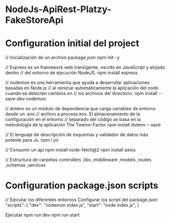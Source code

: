 # NodeJs-ApiRest-Platzy-FakeStoreApi

# Configuration initial del project

// Inicialización de un archivo package.json
npm init -y

// Express es un framework web transigente, escrito en JavaScript y alojado dentro 
// del entorno de ejecución NodeJS.
npm install express

// nodemon es una herramienta que ayuda a desarrollar aplicaciones basadas en Node.js 
// al reiniciar automáticamente la aplicación del nodo cuando se detectan cambios en 
// los archivos del directorio.
npm install --save-dev nodemon

// dotenv es un módulo de dependencia que carga variables de entorno desde un .env 
// archivo a process.env. El almacenamiento de la configuración en el entorno 
// separado del código se basa en la metodología de la aplicación The Twelve-Factor
npm install dotenv --save

// El lenguaje de descripción de esquemas y validador de datos más potente para Js.
npm i joi

// Consumir un api
npm install node-fetch@2
npm install axios

// Estructura de carpetas
controllers ,libs ,middleware ,models ,routes ,schemas ,services

# Configuration package.json scripts
// Ejecutar los diferentes entornos
Configurar los script del package.json
 "scripts": {
    "dev": "nodemon index.js",
    "start": "node index.js",
  }

Ejecutar
npm run dev
npm run start
